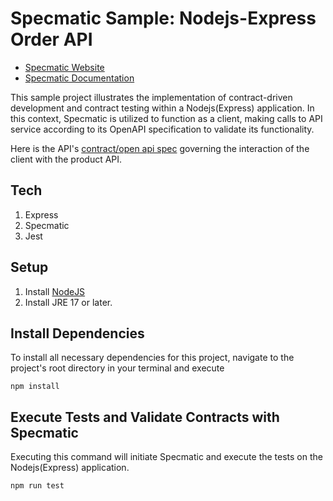 # Specmatic Sample: Nodejs-Express Order API

- [Specmatic Website](https://specmatic.io)
- [Specmatic Documentation](https://specmatic.io/documentation.html)

This sample project illustrates the implementation of contract-driven development and contract testing within a Nodejs(Express) application. In this context, Specmatic is utilized to function as a client, making calls to API service according to its OpenAPI specification to validate its functionality.

Here is the API's [contract/open api spec](https://github.com/znsio/specmatic-order-contracts/blob/main/io/specmatic/examples/store/openapi/api_order_v3.yaml) governing the interaction of the client with the product API.

## Tech

1. Express
2. Specmatic
3. Jest

## Setup

1. Install [NodeJS](https://nodejs.org/en)
2. Install JRE 17 or later.

## Install Dependencies

To install all necessary dependencies for this project, navigate to the project's root directory in your terminal and execute

```shell
npm install
```

## Execute Tests and Validate Contracts with Specmatic

Executing this command will initiate Specmatic and execute the tests on the Nodejs(Express) application.

```shell
npm run test
```
